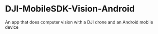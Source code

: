 # DJI-MobileSDK-Vision-Android
An app that does computer vision with a DJI drone and an Android mobile device
